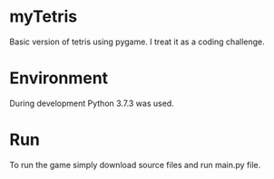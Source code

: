 # myTetris
Basic version of tetris using pygame. I treat it as a coding challenge.

# Environment
During development Python 3.7.3 was used.

# Run
To run the game simply download source files and run main.py file.
